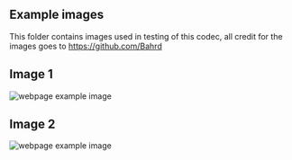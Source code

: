 ## Example images

This folder contains images used in testing of this codec, all credit for the images goes to https://github.com/Bahrd

## Image 1

![webpage example image](
https://github.com/AR621/JPD-Image-compression-CODEC/new/main/example_images\tiger.jpg?raw=true  "image 1 example - tiger")

## Image 2

![webpage example image](
https://github.com/AR621/JPD-Image-compression-CODEC/new/main/example_images\Wiosna-winniczka.jpg?raw=true  "image 2 example - spring")
